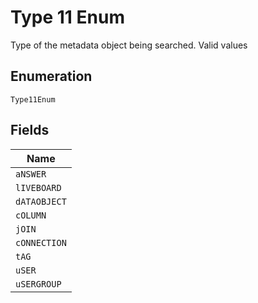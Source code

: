 
# Type 11 Enum

Type of the metadata object being searched. Valid values

## Enumeration

`Type11Enum`

## Fields

| Name |
|  --- |
| `aNSWER` |
| `lIVEBOARD` |
| `dATAOBJECT` |
| `cOLUMN` |
| `jOIN` |
| `cONNECTION` |
| `tAG` |
| `uSER` |
| `uSERGROUP` |


